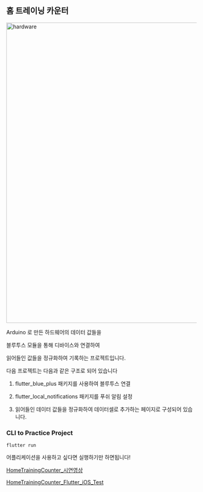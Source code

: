 ## 홈 트레이닝 카운터
<img width="795" alt="hardware" src="https://github.com/AriSongYe/HomeTrainingCounter/assets/82326075/86a88fab-815d-45de-9808-b7a0be86dc6b">


Arduino 로 만든 하드웨어의 데이터 값들을

블루투스 모듈을 통해 디바이스와 연결하여

읽어들인 값들을 정규화하여 기록하는 프로젝트입니다.

다음 프로젝트는 다음과 같은 구조로 되어 있습니다

1. flutter_blue_plus 패키지를 사용하여 블루투스 연결

2. flutter_local_notifications 패키지를 푸쉬 알림 설정

3. 읽어들인 데이터 값들을 정규화하여 데이터셀로 추가하는 페이지로 구성되어 있습니다.

### CLI to Practice Project

`flutter run`

어플리케이션을 사용하고 싶다면 실행하기만 하면됩니다!

[HomeTrainingCounter_시연영상](https://youtu.be/H6qXVd88m9M)

[HomeTrainingCounter_Flutter_iOS_Test](https://youtu.be/dDl8ZatepUY)
